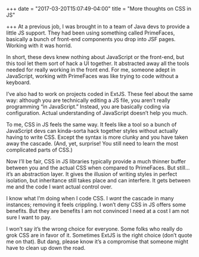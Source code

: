 +++
date = "2017-03-20T15:07:49-04:00"
title = "More thoughts on CSS in JS"

+++
At a previous job, I was brought in to a team of Java devs to provide a little JS support. They had been using something called PrimeFaces, basically a bunch of front-end components you drop into JSF pages. Working with it was horrid.

In short, these devs knew nothing about JavaScript or the front-end, but this tool let them sort of hack a UI together. It abstracted away all the tools needed for really working in the front end. For me, someone adept in JavaScript, working with PrimeFaces was like trying to code without a keyboard.

I’ve also had to work on projects coded in ExtJS. These feel about the same way: although you are technically editing a JS file, you aren’t really programming “in JavaScript.” Instead, you are basically coding via configuration. Actual understanding of JavaScript doesn’t help you much.

To me, CSS in JS feels the same way. It feels like a tool so a bunch of JavaScript devs can kinda-sorta hack together styles without actually having to write CSS. Except the syntax is more clunky and you have taken away the cascade. (And, yet, surprise! You still need to learn the most complicated parts of CSS.)

Now I’ll be fair, CSS in JS libraries typically provide a much thinner buffer between you and the actual CSS when compared to PrimeFaces. But still… it’s an abstraction layer. It gives the illusion of writing styles in perfect isolation, but inheritance still takes place and can interfere. It gets between me and the code I want actual control over.

I know what I’m doing when I code CSS. I *want* the cascade in many instances; removing it feels crippling. I won’t deny CSS in JS offers some benefits. But they are benefits I am not convinced I need at a cost I am not sure I want to pay.

I won’t say it’s the wrong choice for everyone. Some folks who really do grok CSS are in favor of it. Sometimes ExtJS is the right choice (don’t quote me on that). But dang, please know it’s a compromise that someone might have to clean up down the road.
